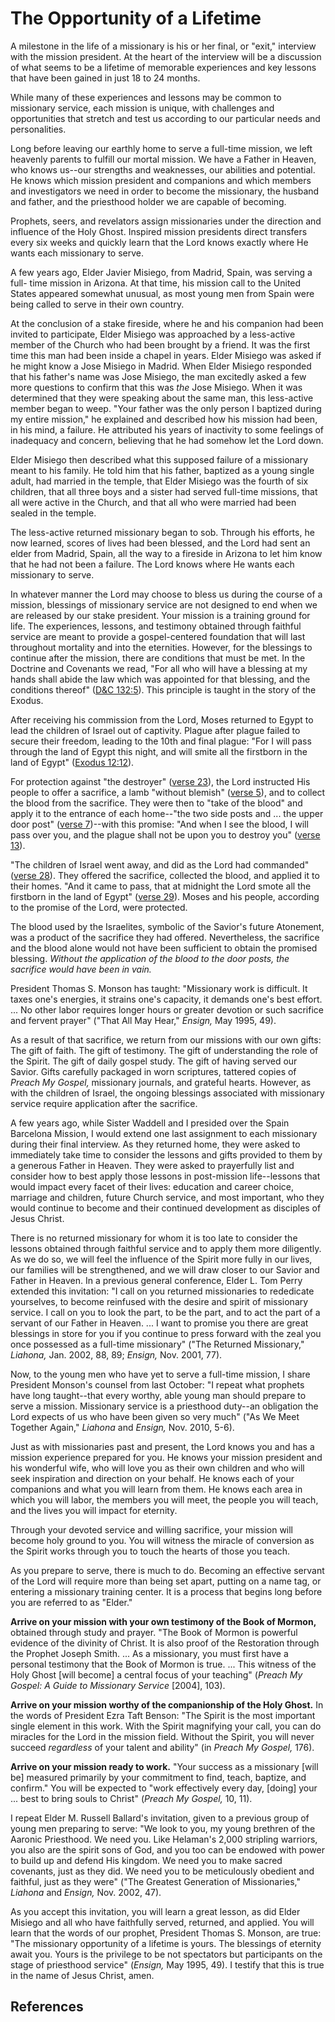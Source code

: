 # The Opportunity of a Lifetime

A milestone in the life of a missionary is his or her final, or "exit,"
interview with the mission president. At the heart of the interview will be a
discussion of what seems to be a lifetime of memorable experiences and key
lessons that have been gained in just 18 to 24 months.

While many of these experiences and lessons may be common to missionary
service, each mission is unique, with challenges and opportunities that
stretch and test us according to our particular needs and personalities.

Long before leaving our earthly home to serve a full-time mission, we left
heavenly parents to fulfill our mortal mission. We have a Father in Heaven,
who knows us--our strengths and weaknesses, our abilities and potential. He
knows which mission president and companions and which members and
investigators we need in order to become the missionary, the husband and
father, and the priesthood holder we are capable of becoming.

Prophets, seers, and revelators assign missionaries under the direction and
influence of the Holy Ghost. Inspired mission presidents direct transfers
every six weeks and quickly learn that the Lord knows exactly where He wants
each missionary to serve.

A few years ago, Elder Javier Misiego, from Madrid, Spain, was serving a full-
time mission in Arizona. At that time, his mission call to the United States
appeared somewhat unusual, as most young men from Spain were being called to
serve in their own country.

At the conclusion of a stake fireside, where he and his companion had been
invited to participate, Elder Misiego was approached by a less-active member
of the Church who had been brought by a friend. It was the first time this man
had been inside a chapel in years. Elder Misiego was asked if he might know a
Jose Misiego in Madrid. When Elder Misiego responded that his father's name
was Jose Misiego, the man excitedly asked a few more questions to confirm that
this was _the_ Jose Misiego. When it was determined that they were speaking
about the same man, this less-active member began to weep. "Your father was
the only person I baptized during my entire mission," he explained and
described how his mission had been, in his mind, a failure. He attributed his
years of inactivity to some feelings of inadequacy and concern, believing that
he had somehow let the Lord down.

Elder Misiego then described what this supposed failure of a missionary meant
to his family. He told him that his father, baptized as a young single adult,
had married in the temple, that Elder Misiego was the fourth of six children,
that all three boys and a sister had served full-time missions, that all were
active in the Church, and that all who were married had been sealed in the
temple.

The less-active returned missionary began to sob. Through his efforts, he now
learned, scores of lives had been blessed, and the Lord had sent an elder from
Madrid, Spain, all the way to a fireside in Arizona to let him know that he
had not been a failure. The Lord knows where He wants each missionary to
serve.

In whatever manner the Lord may choose to bless us during the course of a
mission, blessings of missionary service are not designed to end when we are
released by our stake president. Your mission is a training ground for life.
The experiences, lessons, and testimony obtained through faithful service are
meant to provide a gospel-centered foundation that will last throughout
mortality and into the eternities. However, for the blessings to continue
after the mission, there are conditions that must be met. In the Doctrine and
Covenants we read, "For all who will have a blessing at my hands shall abide
the law which was appointed for that blessing, and the conditions thereof"
([D&amp;C 132:5](/scriptures/dc-testament/dc/132.5?lang=eng#4)). This
principle is taught in the story of the Exodus.

After receiving his commission from the Lord, Moses returned to Egypt to lead
the children of Israel out of captivity. Plague after plague failed to secure
their freedom, leading to the 10th and final plague: "For I will pass through
the land of Egypt this night, and will smite all the firstborn in the land of
Egypt" ([Exodus 12:12](/scriptures/ot/ex/12.12?lang=eng#11)).

For protection against "the destroyer" ([verse
23](/scriptures/ot/ex/12.23?lang=eng#22)), the Lord instructed His people to
offer a sacrifice, a lamb "without blemish" ([verse
5](/scriptures/ot/ex/12.5?lang=eng#4)), and to collect the blood from the
sacrifice. They were then to "take of the blood" and apply it to the entrance
of each home--"the two side posts and ... the upper door post" ([verse
7](/scriptures/ot/ex/12.7?lang=eng#6))--with this promise: "And when I see the
blood, I will pass over you, and the plague shall not be upon you to destroy
you" ([verse 13](/scriptures/ot/ex/12.13?lang=eng#12)).

"The children of Israel went away, and did as the Lord had commanded" ([verse
28](/scriptures/ot/ex/12.28?lang=eng#27)). They offered the sacrifice,
collected the blood, and applied it to their homes. "And it came to pass, that
at midnight the Lord smote all the firstborn in the land of Egypt" ([verse
29](/scriptures/ot/ex/12.29?lang=eng#28)). Moses and his people, according to
the promise of the Lord, were protected.

The blood used by the Israelites, symbolic of the Savior's future Atonement,
was a product of the sacrifice they had offered. Nevertheless, the sacrifice
and the blood alone would not have been sufficient to obtain the promised
blessing. _Without the application of the blood to the door posts, the
sacrifice would have been in vain._

President Thomas S. Monson has taught: "Missionary work is difficult. It taxes
one's energies, it strains one's capacity, it demands one's best effort. ... No
other labor requires longer hours or greater devotion or such sacrifice and
fervent prayer" ("That All May Hear," _Ensign,_ May 1995, 49).

As a result of that sacrifice, we return from our missions with our own gifts:
The gift of faith. The gift of testimony. The gift of understanding the role
of the Spirit. The gift of daily gospel study. The gift of having served our
Savior. Gifts carefully packaged in worn scriptures, tattered copies of
_Preach My Gospel,_ missionary journals, and grateful hearts. However, as with
the children of Israel, the ongoing blessings associated with missionary
service require application after the sacrifice.

A few years ago, while Sister Waddell and I presided over the Spain Barcelona
Mission, I would extend one last assignment to each missionary during their
final interview. As they returned home, they were asked to immediately take
time to consider the lessons and gifts provided to them by a generous Father
in Heaven. They were asked to prayerfully list and consider how to best apply
those lessons in post-mission life--lessons that would impact every facet of
their lives: education and career choice, marriage and children, future Church
service, and most important, who they would continue to become and their
continued development as disciples of Jesus Christ.

There is no returned missionary for whom it is too late to consider the
lessons obtained through faithful service and to apply them more diligently.
As we do so, we will feel the influence of the Spirit more fully in our lives,
our families will be strengthened, and we will draw closer to our Savior and
Father in Heaven. In a previous general conference, Elder L. Tom Perry
extended this invitation: "I call on you returned missionaries to rededicate
yourselves, to become reinfused with the desire and spirit of missionary
service. I call on you to look the part, to be the part, and to act the part
of a servant of our Father in Heaven. ... I want to promise you there are great
blessings in store for you if you continue to press forward with the zeal you
once possessed as a full-time missionary" ("The Returned Missionary,"
_Liahona,_ Jan. 2002, 88, 89; _Ensign,_ Nov. 2001, 77).

Now, to the young men who have yet to serve a full-time mission, I share
President Monson's counsel from last October: "I repeat what prophets have
long taught--that every worthy, able young man should prepare to serve a
mission. Missionary service is a priesthood duty--an obligation the Lord
expects of us who have been given so very much" ("As We Meet Together Again,"
_Liahona_ and _Ensign,_ Nov. 2010, 5-6).

Just as with missionaries past and present, the Lord knows you and has a
mission experience prepared for you. He knows your mission president and his
wonderful wife, who will love you as their own children and who will seek
inspiration and direction on your behalf. He knows each of your companions and
what you will learn from them. He knows each area in which you will labor, the
members you will meet, the people you will teach, and the lives you will
impact for eternity.

Through your devoted service and willing sacrifice, your mission will become
holy ground to you. You will witness the miracle of conversion as the Spirit
works through you to touch the hearts of those you teach.

As you prepare to serve, there is much to do. Becoming an effective servant of
the Lord will require more than being set apart, putting on a name tag, or
entering a missionary training center. It is a process that begins long before
you are referred to as "Elder."

**Arrive on your mission with your own testimony of the Book of Mormon,** obtained through study and prayer. "The Book of Mormon is powerful evidence of the divinity of Christ. It is also proof of the Restoration through the Prophet Joseph Smith. ... As a missionary, you must first have a personal testimony that the Book of Mormon is true. ... This witness of the Holy Ghost [will become] a central focus of your teaching" (_Preach My Gospel: A Guide to Missionary Service_ [2004], 103).

**Arrive on your mission worthy of the companionship of the Holy Ghost.** In the words of President Ezra Taft Benson: "The Spirit is the most important single element in this work. With the Spirit magnifying your call, you can do miracles for the Lord in the mission field. Without the Spirit, you will never succeed _regardless_ of your talent and ability" (in _Preach My Gospel,_ 176).

**Arrive on your mission ready to work.** "Your success as a missionary [will be] measured primarily by your commitment to find, teach, baptize, and confirm." You will be expected to "work effectively every day, [doing] your ... best to bring souls to Christ" (_Preach My Gospel,_ 10, 11).

I repeat Elder M. Russell Ballard's invitation, given to a previous group of
young men preparing to serve: "We look to you, my young brethren of the
Aaronic Priesthood. We need you. Like Helaman's 2,000 stripling warriors, you
also are the spirit sons of God, and you too can be endowed with power to
build up and defend His kingdom. We need you to make sacred covenants, just as
they did. We need you to be meticulously obedient and faithful, just as they
were" ("The Greatest Generation of Missionaries," _Liahona_ and _Ensign,_ Nov.
2002, 47).

As you accept this invitation, you will learn a great lesson, as did Elder
Misiego and all who have faithfully served, returned, and applied. You will
learn that the words of our prophet, President Thomas S. Monson, are true:
"The missionary opportunity of a lifetime is yours. The blessings of eternity
await you. Yours is the privilege to be not spectators but participants on the
stage of priesthood service" (_Ensign,_ May 1995, 49). I testify that this is
true in the name of Jesus Christ, amen.

## References

